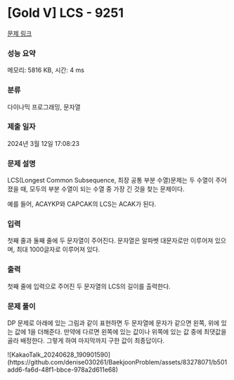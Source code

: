 # [Gold V] LCS - 9251 

[문제 링크](https://www.acmicpc.net/problem/9251) 

### 성능 요약

메모리: 5816 KB, 시간: 4 ms

### 분류

다이나믹 프로그래밍, 문자열

### 제출 일자

2024년 3월 12일 17:08:23

### 문제 설명

<p>LCS(Longest Common Subsequence, 최장 공통 부분 수열)문제는 두 수열이 주어졌을 때, 모두의 부분 수열이 되는 수열 중 가장 긴 것을 찾는 문제이다.</p>

<p>예를 들어, ACAYKP와 CAPCAK의 LCS는 ACAK가 된다.</p>

### 입력 

 <p>첫째 줄과 둘째 줄에 두 문자열이 주어진다. 문자열은 알파벳 대문자로만 이루어져 있으며, 최대 1000글자로 이루어져 있다.</p>

### 출력 

 <p>첫째 줄에 입력으로 주어진 두 문자열의 LCS의 길이를 출력한다.</p>

### 문제 풀이

 <p> DP 문제로 아래에 있는 그림과 같이 표현하면 두 문자열에 문자가 같으면 왼쪽, 위에 있는 값에 1을 더해준다. 만약에 다르면 왼쪽에 있는 값이나 위쪽에 있는 값 중에 최댓값을 골라 배정한다. 그렇게 하여 마지막까지 구한 값이 최종답이다.</p>
![KakaoTalk_20240628_190901590](https://github.com/denise030261/BaekjoonProblem/assets/83278071/b501add6-fa6d-48f1-bbce-978a2d611e68)

